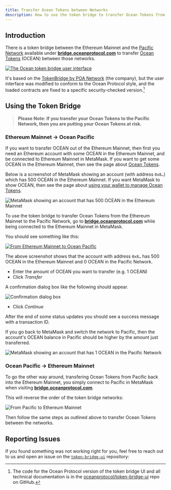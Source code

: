 ```yaml
---
title: Transfer Ocean Tokens between Networks
description: How to use the token bridge to transfer Ocean Tokens from the Ethereum Mainnet to the Pacific Network, and vice versa.
---
```


## Introduction

There is a token bridge between the Ethereum Mainnet and the [Pacific Network](/concepts/pacific-network/) available under [**bridge.oceanprotocol.com**](https://bridge.oceanprotocol.com) to transfer [Ocean Tokens](/concepts/ocean-tokens/) (OCEAN) between those networks.

[![The Ocean token bridge user interface](images/tb02.png)](https://bridge.oceanprotocol.com)

It's based on the [TokenBridge by POA Network](https://medium.com/poa-network/introducing-the-erc20-to-erc20-tokenbridge-ce266cc1a2d0) (the company), but the user interface was modified to conform to the Ocean Protocol style, and the loaded contracts are fixed to a specific security-checked version.[^1]

## Using the Token Bridge

> **Please Note: If you transfer your Ocean Tokens to the Pacific Network, then you are putting your Ocean Tokens at risk.**

### Ethereum Mainnet → Ocean Pacific

If you want to transfer OCEAN out of the Ethereum Mainnet, then first you need an Ethereum account with some OCEAN in the Ethereum Mainnet, and be connected to Ethereum Mainnet in MetaMask. If you want to get some OCEAN in the Ethereum Mainnet, then see the page about [Ocean Tokens](/concepts/ocean-tokens/).

Below is a screenshot of MetaMask showing an account (with address `0x8…`) which has 500 OCEAN in the Ethereum Mainnet. If you want MetaMask to show OCEAN, then see the page about [using your wallet to manage Ocean Tokens](/tutorials/wallets-and-ocean-tokens/).

![MetaMask showing an account that has 500 OCEAN in the Ethereum Mainnet](./images/tb01.png)

To use the token bridge to transfer Ocean Tokens from the Ethereum Mainnet to the Pacific Network, go to [**bridge.oceanprotocol.com**](https://bridge.oceanprotocol.com) while being connected to the Ethereum Mainnet in MetaMask.

You should see something like this:

[![From Ethereum Mainnet to Ocean Pacific](images/tb02.png)](https://bridge.oceanprotocol.com)

The above screenshot shows that the account with address `0x8…` has 500 OCEAN in the Ethereum Mainnet and 0 OCEAN in the Pacific Network.

- Enter the amount of OCEAN you want to transfer (e.g. 1 OCEAN)
- Click _Transfer_

A confirmation dialog box like the following should appear.

![Confirmation dialog box](./images/tb03.png)

- Click _Continue_

After the end of some status updates you should see a success message with a transaction ID.

If you go back to MetaMask and switch the network to Pacific, then the account's OCEAN balance in Pacific should be higher by the amount just transferred.

![MetaMask showing an account that has 1 OCEAN in the Pacific Network](./images/tb06.png)

### Ocean Pacific → Ethereum Mainnet

To go the other way around, transfering Ocean Tokens from Pacific back into the Ethereum Mainnet, you simply connect to Pacific in MetaMask when visiting [**bridge.oceanprotocol.com**](https://bridge.oceanprotocol.com).

This will reverse the order of the token bridge networks:

![From Pacific to Ethereum Mainnet](./images/tb07.png)

Then follow the same steps as outlined above to transfer Ocean Tokens between the networks.

## Reporting Issues

If you found something was not working right for you, feel free to reach out to us and open an issue on the [`token-bridge-ui`](https://github.com/oceanprotocol/token-bridge-ui) repository:

<repo name="token-bridge-ui" />

[^1]: The code for the Ocean Protocol version of the token bridge UI and all technical documentation is in the [oceanprotocol/token-bridge-ui](https://github.com/oceanprotocol/token-bridge-ui) repo on GitHub.
